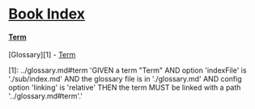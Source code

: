 # [Book Index](#book-index)

#### [Term](#term)  
  
[Glossary][1] - [Term][2]

[1]: ../glossary.md#term 'GIVEN a term "Term" AND option 'indexFile' is './sub/index.md' AND the glossary file is in './glossary.md' AND config option 'linking' is 'relative'
THEN the term MUST be linked with a path '../glossary.md#term'.'

[2]: ../glossary.md#term
